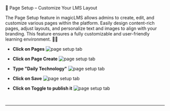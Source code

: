 
📄 Page Setup – Customize Your LMS Layout

The Page Setup feature in magicLMS allows admins to create, edit, and customize various pages within the platform. Easily design content-rich pages, adjust layouts, and personalize text and images to align with your branding. This feature ensures a fully customizable and user-friendly learning environment. 🎨✨

- **Click on Pages**
![page setup tab](https://cdn.imjol.com/MagicLMS/Docs/pages%20setup/Step1.png)


- **Click on Page Create**
![page setup tab](https://cdn.imjol.com/MagicLMS/Docs/pages%20setup/Step2.png)


- **Type "Daily Technology"**
![page setup tab](https://cdn.imjol.com/MagicLMS/Docs/pages%20setup/Step3.png)


- **Click on Save**
![page setup tab](https://cdn.imjol.com/MagicLMS/Docs/pages%20setup/Step4.png)


- **Click on Toggle to publish it**
![page setup tab](https://cdn.imjol.com/MagicLMS/Docs/pages%20setup/Step5.png)

<br/>

***
